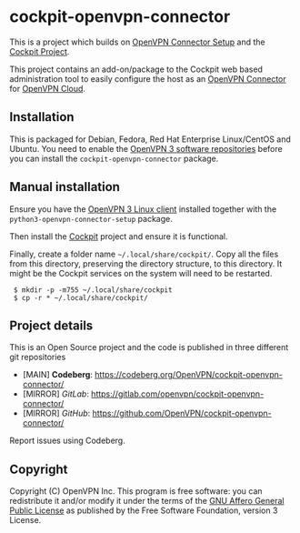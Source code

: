 cockpit-openvpn-connector
=========================

This is a project which builds on
[OpenVPN Connector Setup](https://codeberg.org/OpenVPN/openvpn-connector-setup)
and the [Cockpit Project](https://cockpit-project.org/).

This project contains an add-on/package to the Cockpit web based administration
tool to easily configure the host as an
[OpenVPN Connector](https://openvpn.net/cloud-docs/connector-cockpit-user-guide/)
for [OpenVPN Cloud](https://openvpn.net/cloud-vpn/).

Installation
------------

This is packaged for Debian, Fedora, Red Hat Enterprise Linux/CentOS and
Ubuntu.  You need to enable the
[OpenVPN 3 software repositories](https://community.openvpn.net/openvpn/wiki/OpenVPN3Linux)
before you can install the `cockpit-openvpn-connector` package.


Manual installation
-------------------

Ensure you have the
[OpenVPN 3 Linux client](https://community.openvpn.net/openvpn/wiki/OpenVPN3Linux)
installed together with the `python3-openvpn-connector-setup` package.

Then install the [Cockpit](https://cockpit-project.org/running.html) project
and ensure it is functional.

Finally, create a folder name `~/.local/share/cockpit/`.  Copy all the
files from this directory, preserving the directory structure, to this
directory.  It might be the Cockpit services on the system will need to be
restarted.

     $ mkdir -p -m755 ~/.local/share/cockpit
     $ cp -r * ~/.local/share/cockpit/


Project details
---------------

This is an Open Source project and the code is published in three different git repositories

* [MAIN] **Codeberg**: https://codeberg.org/OpenVPN/cockpit-openvpn-connector/
* [MIRROR] *GitLab*: https://gitlab.com/openvpn/cockpit-openvpn-connector/
* [MIRROR] *GitHub*: https://github.com/OpenVPN/cockpit-openvpn-connector/

Report issues using Codeberg.

Copyright
---------
Copyright (C) OpenVPN Inc.  This program is free software: you can
redistribute it and/or modify it under the terms of the
[GNU Affero General Public License](https://www.gnu.org/licenses/agpl-3.0.html)
as published by the Free Software Foundation, version 3 License.
